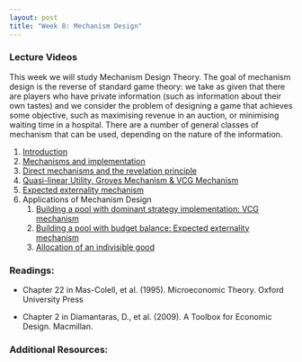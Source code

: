 ```yaml
---
layout: post
title: "Week 8: Mechanism Design"
---
```




### Lecture Videos

This week we will study Mechanism Design Theory. The goal of mechanism design is the reverse of standard game theory: we take as given that there are players who have private information (such as information about their own tastes) and we consider the problem of designing a game that achieves some objective, such as maximising revenue in an auction, or minimising waiting time in a hospital. There are a number of general classes of mechanism that can be used, depending on the nature of the information. 



1. [Introduction](https://york.cloud.panopto.eu/Panopto/Pages/Viewer.aspx?id=969db52b-f40a-49a6-a006-acdf000a6bb9)
2. [Mechanisms and implementation](https://york.cloud.panopto.eu/Panopto/Pages/Viewer.aspx?id=504404d7-3ede-4de8-8c1e-acde0188d686)
3. [Direct mechanisms and the revelation principle](https://york.cloud.panopto.eu/Panopto/Pages/Viewer.aspx?id=76bb8ffd-25fe-4f6e-9c7e-acde0188d712)
4. [Quasi-linear Utility, Groves Mechanism & VCG Mechanism](https://york.cloud.panopto.eu/Panopto/Pages/Viewer.aspx?id=023cccae-af50-4b43-863c-acde0188d6d1)
5. [Expected externality mechanism](https://york.cloud.panopto.eu/Panopto/Pages/Viewer.aspx?id=3ba2a7ef-6496-4761-beab-acde0188d6b1)
6. Applications of Mechanism Design
    1. [Building a pool with dominant strategy implementation: VCG mechanism](https://york.cloud.panopto.eu/Panopto/Pages/Viewer.aspx?id=d77ffe1f-10f3-47e0-8b36-acde018a9025)
    2. [Building a pool with budget balance: Expected externality mechanism](https://york.cloud.panopto.eu/Panopto/Pages/Viewer.aspx?id=35cb540e-e17d-4e00-95fd-acde018b6db2)
    3. [Allocation of an indivisible good](https://york.cloud.panopto.eu/Panopto/Pages/Viewer.aspx?id=3ddcf623-ae09-4db4-bdd2-acdf00027bb0)


###  Readings:

 - Chapter 22 in Mas-Colell, et al. (1995). Microeconomic Theory. Oxford University Press

 - Chapter 2 in Diamantaras, D., et al. (2009). A Toolbox for Economic Design. Macmillan.


### Additional Resources: 